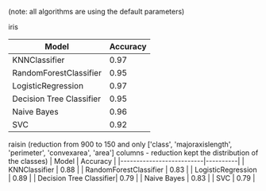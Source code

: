 (note: all algorithms are using the default parameters)

iris

| Model                    | Accuracy |
|--------------------------|----------|
| KNNClassifier           | 0.97     |
| RandomForestClassifier  | 0.95     |
| LogisticRegression      | 0.97     |
| Decision Tree Classifier| 0.95     |
| Naive Bayes             | 0.96     |
| SVC                     | 0.92     |

raisin (reduction from 900 to 150 and only ['class', 'majoraxislength', 'perimeter', 'convexarea', 'area'] columns - reduction kept the distribution of the classes)
| Model                    | Accuracy |
|--------------------------|----------|
| KNNClassifier           | 0.88     |
| RandomForestClassifier  | 0.83     |
| LogisticRegression      | 0.89     |
| Decision Tree Classifier| 0.79     |
| Naive Bayes             | 0.83     |
| SVC                     | 0.79     |

